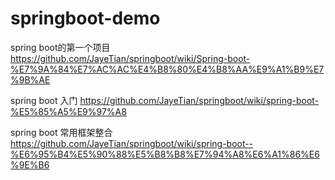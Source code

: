 # springboot-demo

spring boot的第一个项目 https://github.com/JayeTian/springboot/wiki/Spring-boot-%E7%9A%84%E7%AC%AC%E4%B8%80%E4%B8%AA%E9%A1%B9%E7%9B%AE

spring boot 入门 https://github.com/JayeTian/springboot/wiki/spring-boot-%E5%85%A5%E9%97%A8

spring boot 常用框架整合 https://github.com/JayeTian/springboot/wiki/spring-boot--%E6%95%B4%E5%90%88%E5%B8%B8%E7%94%A8%E6%A1%86%E6%9E%B6
